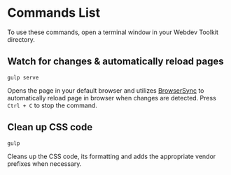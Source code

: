 # Commands List

To use these commands, open a terminal window in your Webdev Toolkit directory.

## Watch for changes & automatically reload pages

`gulp serve`

Opens the page in your default browser and utilizes [BrowserSync](http://browsersync.io/) to automatically reload page in browser when changes are detected. Press `Ctrl + C` to stop the command.

## Clean up CSS code

`gulp`

Cleans up the CSS code, its formatting and adds the appropriate vendor prefixes when necessary.
